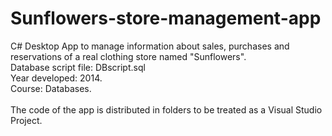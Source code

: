 # Sunflowers-store-management-app
C# Desktop App to manage information about sales, purchases and reservations of a real clothing store named "Sunflowers". <br/>
Database script file: DBscript.sql <br/>
Year developed: 2014. <br/>
Course: Databases. <br/>
<br>
The code of the app is distributed in folders to be treated as a Visual Studio Project.
